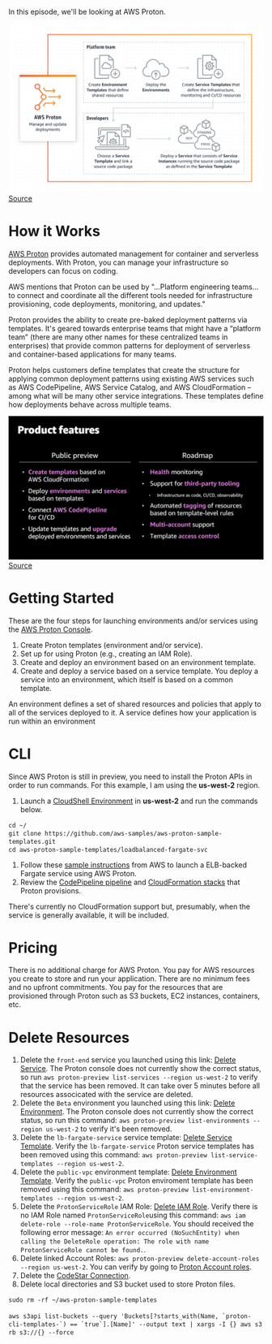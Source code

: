 In this episode, we'll be looking at AWS Proton.

![How it Works](https://github.com/PaulDuvall/aws-5-mins/blob/main/_img/proton-how-it-works.png) [Source](https://aws.amazon.com/proton/)

# How it Works
[AWS Proton](https://aws.amazon.com/proton/) provides automated management for container and serverless deployments. With Proton, you can manage your infrastructure so developers can focus on coding.

AWS mentions that Proton can be used by "…Platform engineering teams…to connect and coordinate all the different tools needed for infrastructure provisioning, code deployments, monitoring, and updates."

Proton provides the ability to create pre-baked deployment patterns via templates. It's geared towards enterprise teams that might have a “platform team” (there are many other names for these centralized teams in enterprises) that provide common patterns for deployment of serverless and container-based applications for many teams. 

Proton helps customers define templates that create the structure for applying common deployment patterns using existing AWS services such as AWS CodePipeline, AWS Service Catalog, and AWS CloudFormation – among what will be many other service integrations. These templates define how deployments behave across multiple teams. 

![Proton Features](https://github.com/PaulDuvall/aws-5-mins/blob/main/_img/proton-features.png) [Source](https://virtual.awsevents.com/media/1_4y7w5alh)

# Getting Started
These are the four steps for launching environments and/or services using the [AWS Proton Console](https://console.aws.amazon.com/proton/).

1. Create Proton templates (environment and/or service).
1. Set up for using Proton (e.g., creating an IAM Role).
1. Create and deploy an environment based on an environment template.
1. Create and deploy a service based on a service template. You deploy a service into an environment, which itself is based on a common template. 

An environment defines a set of shared resources and policies that apply to all of the services deployed to it. A service defines how your application is run within an environment

# CLI
Since AWS Proton is still in preview, you need to install the Proton APIs in order to run commands. For this example, I am using the **us-west-2** region. 

1. Launch a [CloudShell Environment](https://us-west-2.console.aws.amazon.com/cloudshell/home?region=us-west-2) in **us-west-2** and run the commands below.
```
cd ~/
git clone https://github.com/aws-samples/aws-proton-sample-templates.git
cd aws-proton-sample-templates/loadbalanced-fargate-svc 
```
1. Follow these [sample instructions](https://github.com/aws-samples/aws-proton-sample-templates/tree/main/loadbalanced-fargate-svc) from AWS to launch a ELB-backed Fargate service using AWS Proton. 
1. Review the [CodePipeline pipeline](https://us-west-2.console.aws.amazon.com/codesuite/codepipeline/pipelines?region=us-west-2) and [CloudFormation stacks](https://us-west-2.console.aws.amazon.com/cloudformation/home?region=us-west-2#/stacks?filteringText=proton&filteringStatus=active&viewNested=true&hideStacks=false&stackId=) that Proton provisions. 

There's currently no CloudFormation support but, presumably, when the service is generally available, it will be included.

# Pricing
There is no additional charge for AWS Proton. You pay for AWS resources you create to store and run your application. There are no minimum fees and no upfront commitments. You pay for the resources that are provisioned through Proton such as S3 buckets, EC2 instances, containers, etc. 

# Delete Resources

1. Delete the `front-end` service you launched using this link: [Delete Service](https://us-west-2.console.aws.amazon.com/proton/home?region=us-west-2#/services/detail/front-end). The Proton console does not currently show the correct status, so run `aws proton-preview list-services --region us-west-2` to verify that the service has been removed. It can take over 5 minutes before all resources associcated with the service are deleted.  
1. Delete the `Beta` environment you launched using this link: [Delete Environment](https://us-west-2.console.aws.amazon.com/proton/home?region=us-west-2#/environments/detail/Beta). The Proton console does not currently show the correct status, so run this command: `aws proton-preview list-environments --region us-west-2` to verify it's been removed. 
1. Delete the `lb-fargate-service` service template: [Delete Service Template](https://us-west-2.console.aws.amazon.com/proton/home?region=us-west-2#/templates/services/detail/lb-fargate-service). Verify the `lb-fargate-service` Proton service templates has been removed using this command: `aws proton-preview list-service-templates --region us-west-2`.
1. Delete the `public-vpc` environment template: [Delete Environment Template](https://us-west-2.console.aws.amazon.com/proton/home?region=us-west-2#/templates/environments/detail/public-vpc). Verify the `public-vpc` Proton enviroment template has been removed using this command: `aws proton-preview list-environment-templates --region us-west-2`.
1. Delete the `ProtonServiceRole` IAM Role: [Delete IAM Role](https://console.aws.amazon.com/iam/home?region=us-east-1#/roles/ProtonServiceRole). Verify there is no IAM Role named `ProtonServiceRole`using this command: `aws iam delete-role --role-name ProtonServiceRole`. You should received the following error message: `An error occurred (NoSuchEntity) when calling the DeleteRole operation: The role with name ProtonServiceRole cannot be found.`.
1. Delete linked Account Roles: `aws proton-preview delete-account-roles --region us-west-2`. You can verify by going to [Proton Account roles](https://us-west-2.console.aws.amazon.com/proton/home?region=us-west-2#/settings/roles).
1. Delete the [CodeStar Connection](https://us-west-2.console.aws.amazon.com/codesuite/settings/connections?region=us-west-2). 
1. Delete local directories and S3 bucket used to store Proton files.
```
sudo rm -rf ~/aws-proton-sample-templates

aws s3api list-buckets --query 'Buckets[?starts_with(Name, `proton-cli-templates-`) == `true`].[Name]' --output text | xargs -I {} aws s3 rb s3://{} --force
```
